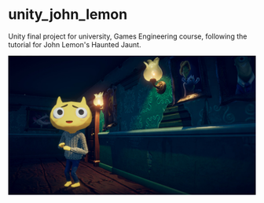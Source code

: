 # unity_john_lemon
Unity final project for university, Games Engineering course, following the tutorial for John Lemon's Haunted Jaunt.

<p align="center">
  <img src="/images/lemon.jpg"/>
</p>

